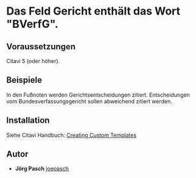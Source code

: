 # Das Feld Gericht enthält das Wort "BVerfG".

## Voraussetzungen
Citavi 5 (oder höher).

## Beispiele
In den Fußnoten werden Gerichtsentscheidungen zitiert. Entscheidungen vom Bundesverfassungsgericht sollen abweichend zitiert werden.

## Installation
Siehe Citavi Handbuch: [Creating Custom Templates](http://www.citavi.com/creating_custom_templates)

## Autor

* **Jörg Pasch** [joepasch](https://github.com/joepasch)
